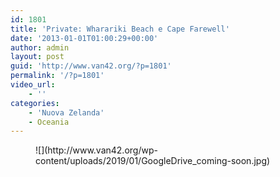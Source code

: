 ```yaml
---
id: 1801
title: 'Private: Wharariki Beach e Cape Farewell'
date: '2013-01-01T01:00:29+00:00'
author: admin
layout: post
guid: 'http://www.van42.org/?p=1801'
permalink: '/?p=1801'
video_url:
    - ''
categories:
    - 'Nuova Zelanda'
    - Oceania
---
```


<div class="wp-container-62 wp-block-columns has-2-columns"><div class="wp-container-60 wp-block-column"><figure class="wp-block-image">![](http://www.van42.org/wp-content/uploads/2019/01/GoogleDrive_coming-soon.jpg)</figure></div><div class="wp-container-61 wp-block-column"></div></div>